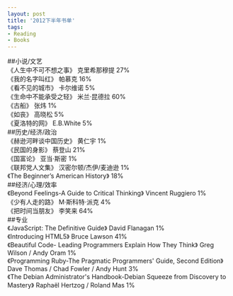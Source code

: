 ```yaml
---
layout: post
title: '2012下半年书单'
tags: 
- Reading
- Books
---
```

##小说/文艺  
《人生中不可不想之事》  克里希那穆提  27%  
《我的名字叫红》  帕慕克  16%  
《看不见的城市》  卡尔维诺  5%  
《生命中不能承受之轻》  米兰·昆德拉  60%  
《古船》  张炜  1%  
《如丧》  高晓松  5%  
《夏洛特的网》 E.B.White  5%  
##历史/经济/政治  
《赫逊河畔谈中国历史》  黄仁宇  1%  
《民国的身影》  蔡登山  21%  
《国富论》  亚当·斯密  1%  
《联邦党人文集》  汉密尔顿/杰伊/麦迪逊  1%  
《The Beginner’s American History》   18%  
##经济/心理/效率  
《Beyond Feelings-A Guide to Critical Thinking》  Vincent Ruggiero 1%  
《少有人走的路》  M·斯科特·派克  4%  
《把时间当朋友》  李笑来  64%  
##专业   
《JavaScript: The Definitive Guide》 David Flanagan  1%  
《Introducing HTML5》  Bruce Lawson  41%  
《Beautiful Code- Leading Programmers Explain How They Think》 Greg Wilson / Andy Oram  1%  
《Programming Ruby-The Pragmatic Programmers' Guide, Second Edition》  Dave Thomas / Chad Fowler / Andy Hunt  3%  
《The Debian Administrator's Handbook-Debian Squeeze from Discovery to Mastery》  Raphaël Hertzog / Roland Mas 1%  

